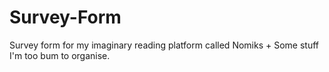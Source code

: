 # Survey-Form
Survey form for my imaginary reading platform called Nomiks + Some stuff I'm too bum to organise.
